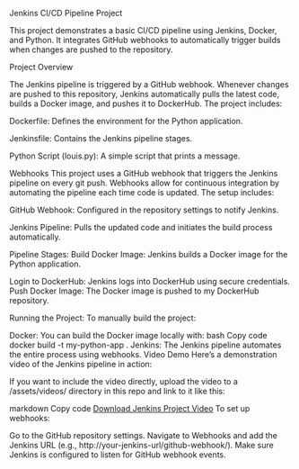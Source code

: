 Jenkins CI/CD Pipeline Project

This project demonstrates a basic CI/CD pipeline using Jenkins, Docker, and Python. It integrates GitHub webhooks to automatically trigger builds when changes are pushed to the repository.

Project Overview

The Jenkins pipeline is triggered by a GitHub webhook. Whenever changes are pushed to this repository, Jenkins automatically pulls the latest code, builds a Docker image, and pushes it to DockerHub. The project includes:

Dockerfile: Defines the environment for the Python application.

Jenkinsfile: Contains the Jenkins pipeline stages.

Python Script (louis.py): A simple script that prints a message.

Webhooks
This project uses a GitHub webhook that triggers the Jenkins pipeline on every git push. Webhooks allow for continuous integration by automating the pipeline each time code is updated. The setup includes:

GitHub Webhook: Configured in the repository settings to notify Jenkins.

Jenkins Pipeline: Pulls the updated code and initiates the build process automatically.

Pipeline Stages:
Build Docker Image: Jenkins builds a Docker image for the Python application.

Login to DockerHub: Jenkins logs into DockerHub using secure credentials.
Push Docker Image: The Docker image is pushed to my DockerHub repository.

Running the Project:
To manually build the project:

Docker: You can build the Docker image locally with:
bash
Copy code
docker build -t my-python-app .
Jenkins: The Jenkins pipeline automates the entire process using webhooks.
Video Demo
Here’s a demonstration video of the Jenkins pipeline in action:



If you want to include the video directly, upload the video to a /assets/videos/ directory in this repo and link to it like this:

markdown
Copy code
[Download Jenkins Project Video](JenkinsProject.mp4)
To set up webhooks:

Go to the GitHub repository settings.
Navigate to Webhooks and add the Jenkins URL (e.g., http://your-jenkins-url/github-webhook/).
Make sure Jenkins is configured to listen for GitHub webhook events.
